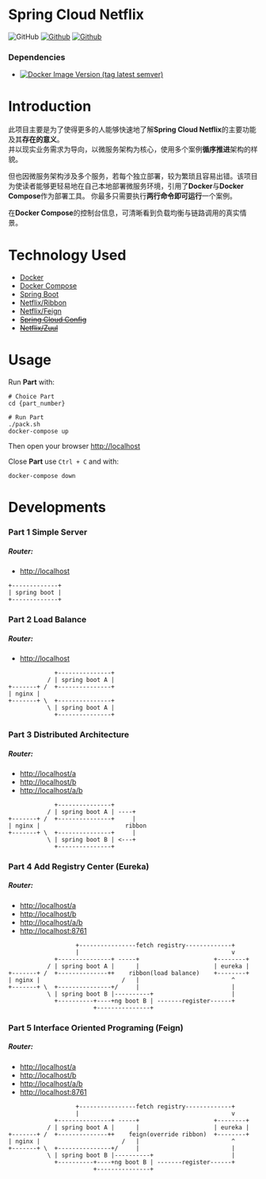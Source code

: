 # Spring Cloud Netflix

![GitHub](https://img.shields.io/github/license/Learn-Architecture-the-Hard-Way/Spring-Cloud-Netflix)
[![Github](https://img.shields.io/badge/orginzation_project-Learn_Architecture_the_Hard_Way-brightgreen)](https://github.com/Learn-Architecture-the-Hard-Way)
[![Github](https://img.shields.io/badge/author-Jover_Zhang-brightgreen)](https://www.joverzhang.com)

### Dependencies

- [![Docker Image Version (tag latest semver)](https://img.shields.io/docker/v/ttmo/listen-dog/11?label=ttmo/listen-dog&logo=docker)](https://github.com/ttmo-ms/test-toolkit)

# Introduction

此项目主要是为了使得更多的人能够快速地了解**Spring Cloud Netflix**的主要功能及其**存在的意义**。  
并以现实业务需求为导向，以微服务架构为核心，使用多个案例**循序推进**架构的样貌。

但也因微服务架构涉及多个服务，若每个独立部署，较为繁琐且容易出错。该项目为使读者能够更轻易地在自己本地部署微服务环境，引用了**Docker**与**Docker Compose**作为部署工具。
你最多只需要执行**两行命令即可运行**一个案例。

在**Docker Compose**的控制台信息，可清晰看到负载均衡与链路调用的真实情景。

# Technology Used

- [Docker](https://www.docker.com/get-started)
- [Docker Compose](https://docs.docker.com/compose/install/)
- [Spring Boot](https://spring.io/projects/spring-boot#overview)
- [Netflix/Ribbon](https://docs.spring.io/spring-cloud-netflix/docs/2.2.4.RELEASE/reference/html/#spring-cloud-ribbon)
- [Netflix/Feign](https://docs.spring.io/spring-cloud-netflix/docs/2.2.4.RELEASE/reference/html/#spring-cloud-ribbon-without-eureka)
- [~~Spring Cloud Config~~](https://spring.io/projects/spring-cloud-config)
- [~~Netflix/Zuul~~](https://docs.spring.io/spring-cloud-netflix/docs/2.2.4.RELEASE/reference/html/#router-and-filter-zuul)

# Usage

Run **Part** with:
```shell script
# Choice Part
cd {part_number}

# Run Part
./pack.sh
docker-compose up
```
Then open your browser [http://localhost](http://localhost)

Close **Part** use ``Ctrl + C`` and with: 
```shell script
docker-compose down
```

# Developments

### Part 1 Simple Server
##### Router:
- [http://localhost](http://localhost)

```
+-------------+
| spring boot |
+-------------+
```

### Part 2 Load Balance
##### Router:
- [http://localhost](http://localhost)

```
             +---------------+
           / | spring boot A |
+-------+ /  +---------------+
| nginx |  
+-------+ \  +---------------+
           \ | spring boot A |
             +---------------+
```

### Part 3 Distributed Architecture
##### Router:
- [http://localhost/a](http://localhost/a)
- [http://localhost/b](http://localhost/b)
- [http://localhost/a/b](http://localhost/a/b)

```
             +---------------+
           / | spring boot A | ----+
+-------+ /  +---------------+     |
| nginx |                        ribbon
+-------+ \  +---------------+     |
           \ | spring boot B | <---+
             +---------------+
```

### Part 4 Add Registry Center (Eureka)
##### Router:
- [http://localhost/a](http://localhost/a)
- [http://localhost/b](http://localhost/b)
- [http://localhost/a/b](http://localhost/a/b)
- [http://localhost:8761](http://localhost:8761)

```
                   +----------------fetch registry-------------+
                   |                                           v
             +---------------+ -----+                     +--------+
           / | spring boot A |      |                     | eureka |
+-------+ /  +--------------++    ribbon(load balance)    +--------+
| nginx |                       /   |                          ^
+-------+ \  +---------------+/     |                          |
           \ | spring boot B |----------+                      |
             +----------+----+ng boot B | -------register------+
                        +---------------+
```

### Part 5 Interface Oriented Programing (Feign)
##### Router:
- [http://localhost/a](http://localhost/a)
- [http://localhost/b](http://localhost/b)
- [http://localhost/a/b](http://localhost/a/b)
- [http://localhost:8761](http://localhost:8761)

```
                   +----------------fetch registry-------------+
                   |                                           v
             +---------------+ -----+                     +--------+
           / | spring boot A |      |                     | eureka |
+-------+ /  +--------------++    feign(override ribbon)  +--------+
| nginx |                       /   |                          ^
+-------+ \  +---------------+/     |                          |
           \ | spring boot B |----------+                      |
             +----------+----+ng boot B | -------register------+
                        +---------------+
```
